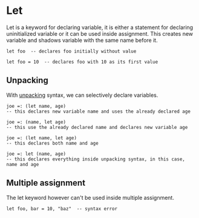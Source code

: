# Let

Let is a keyword for declaring variable, it is either a statement for declaring uninitialized variable or it can be used inside assignment. This creates new variable and shadows variable with the same name before it.

```stick
let foo  -- declares foo initially without value

let foo = 10  -- declares foo with 10 as its first value
```

## Unpacking

With [unpacking](./unpacking.md) syntax, we can selectively declare variables.

```stick
joe =: (let name, age)
-- this declares new variable name and uses the already declared age

joe =: (name, let age)
-- this use the already declared name and declares new variable age

joe =: (let name, let age)
-- this declares both name and age

joe =: let (name, age)
-- this declares everything inside unpacking syntax, in this case, name and age
```

## Multiple assignment

The let keyword however can't be used inside multiple assignment.

```stick
let foo, bar = 10, "baz"  -- syntax error
```
